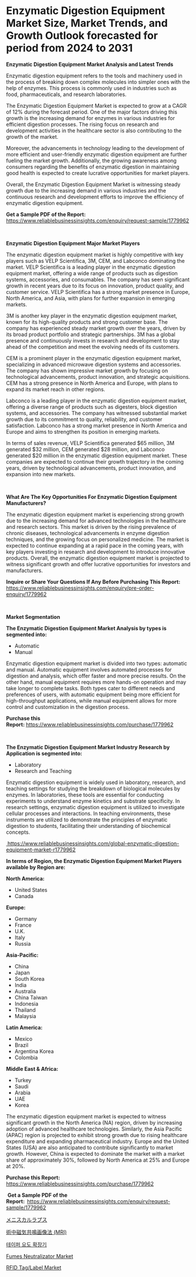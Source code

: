 <p><h1>Enzymatic Digestion Equipment Market Size, Market Trends, and Growth Outlook forecasted for period from 2024 to 2031</h1></p><p><strong>Enzymatic Digestion Equipment Market Analysis and Latest Trends</strong></p>
<p><p>Enzymatic digestion equipment refers to the tools and machinery used in the process of breaking down complex molecules into simpler ones with the help of enzymes. This process is commonly used in industries such as food, pharmaceuticals, and research laboratories.</p><p>The Enzymatic Digestion Equipment Market is expected to grow at a CAGR of 12% during the forecast period. One of the major factors driving this growth is the increasing demand for enzymes in various industries for efficient digestion processes. The rising focus on research and development activities in the healthcare sector is also contributing to the growth of the market.</p><p>Moreover, the advancements in technology leading to the development of more efficient and user-friendly enzymatic digestion equipment are further fueling the market growth. Additionally, the growing awareness among consumers regarding the benefits of enzymatic digestion in maintaining good health is expected to create lucrative opportunities for market players.</p><p>Overall, the Enzymatic Digestion Equipment Market is witnessing steady growth due to the increasing demand in various industries and the continuous research and development efforts to improve the efficiency of enzymatic digestion equipment.</p></p>
<p><strong>Get a Sample PDF of the Report:&nbsp;</strong> <a href="https://www.reliablebusinessinsights.com/enquiry/request-sample/1779962">https://www.reliablebusinessinsights.com/enquiry/request-sample/1779962</a></p>
<p>&nbsp;</p>
<p><strong>Enzymatic Digestion Equipment Major Market Players</strong></p>
<p><p>The enzymatic digestion equipment market is highly competitive with key players such as VELP Scientifica, 3M, CEM, and Labconco dominating the market. VELP Scientifica is a leading player in the enzymatic digestion equipment market, offering a wide range of products such as digestion systems, accessories, and consumables. The company has seen significant growth in recent years due to its focus on innovation, product quality, and customer service. VELP Scientifica has a strong market presence in Europe, North America, and Asia, with plans for further expansion in emerging markets.</p><p>3M is another key player in the enzymatic digestion equipment market, known for its high-quality products and strong customer base. The company has experienced steady market growth over the years, driven by its broad product portfolio and strategic partnerships. 3M has a global presence and continuously invests in research and development to stay ahead of the competition and meet the evolving needs of its customers.</p><p>CEM is a prominent player in the enzymatic digestion equipment market, specializing in advanced microwave digestion systems and accessories. The company has shown impressive market growth by focusing on technological advancements, product innovation, and strategic acquisitions. CEM has a strong presence in North America and Europe, with plans to expand its market reach in other regions.</p><p>Labconco is a leading player in the enzymatic digestion equipment market, offering a diverse range of products such as digesters, block digestion systems, and accessories. The company has witnessed substantial market growth due to its commitment to quality, reliability, and customer satisfaction. Labconco has a strong market presence in North America and Europe and aims to strengthen its position in emerging markets.</p><p>In terms of sales revenue, VELP Scientifica generated $65 million, 3M generated $32 million, CEM generated $28 million, and Labconco generated $20 million in the enzymatic digestion equipment market. These companies are expected to continue their growth trajectory in the coming years, driven by technological advancements, product innovation, and expansion into new markets.</p></p>
<p>&nbsp;</p>
<p><strong>What Are The Key Opportunities For Enzymatic Digestion Equipment Manufacturers?</strong></p>
<p><p>The enzymatic digestion equipment market is experiencing strong growth due to the increasing demand for advanced technologies in the healthcare and research sectors. This market is driven by the rising prevalence of chronic diseases, technological advancements in enzyme digestion techniques, and the growing focus on personalized medicine. The market is expected to continue expanding at a rapid pace in the coming years, with key players investing in research and development to introduce innovative products. Overall, the enzymatic digestion equipment market is projected to witness significant growth and offer lucrative opportunities for investors and manufacturers.</p></p>
<p><strong>Inquire or Share Your Questions If Any Before Purchasing This Report:</strong> <a href="https://www.reliablebusinessinsights.com/enquiry/pre-order-enquiry/1779962">https://www.reliablebusinessinsights.com/enquiry/pre-order-enquiry/1779962</a></p>
<p>&nbsp;</p>
<p><strong>Market Segmentation</strong></p>
<p><strong>The Enzymatic Digestion Equipment Market Analysis by types is segmented into:</strong></p>
<p><ul><li>Automatic</li><li>Manual</li></ul></p>
<p><p>Enzymatic digestion equipment market is divided into two types: automatic and manual. Automatic equipment involves automated processes for digestion and analysis, which offer faster and more precise results. On the other hand, manual equipment requires more hands-on operation and may take longer to complete tasks. Both types cater to different needs and preferences of users, with automatic equipment being more efficient for high-throughput applications, while manual equipment allows for more control and customization in the digestion process.</p></p>
<p><strong>Purchase this Report:&nbsp;</strong><a href="https://www.reliablebusinessinsights.com/purchase/1779962">https://www.reliablebusinessinsights.com/purchase/1779962</a></p>
<p>&nbsp;</p>
<p><strong>The Enzymatic Digestion Equipment Market Industry Research by Application is segmented into:</strong></p>
<p><ul><li>Laboratory</li><li>Research and Teaching</li></ul></p>
<p><p>Enzymatic digestion equipment is widely used in laboratory, research, and teaching settings for studying the breakdown of biological molecules by enzymes. In laboratories, these tools are essential for conducting experiments to understand enzyme kinetics and substrate specificity. In research settings, enzymatic digestion equipment is utilized to investigate cellular processes and interactions. In teaching environments, these instruments are utilized to demonstrate the principles of enzymatic digestion to students, facilitating their understanding of biochemical concepts.</p></p>
<p><a href="https://www.reliablebusinessinsights.com/global-enzymatic-digestion-equipment-market-r1779962">&nbsp;https://www.reliablebusinessinsights.com/global-enzymatic-digestion-equipment-market-r1779962</a></p>
<p><strong>In terms of Region, the Enzymatic Digestion Equipment Market Players available by Region are:</strong></p>
<p>
    <p> <strong> North America: </strong>
        <ul>
            <li>United States</li>
            <li>Canada</li>
        </ul>
        </p> 
    <p> <strong> Europe: </strong>
        <ul>
            <li>Germany</li>
            <li>France</li>
            <li>U.K.</li>
            <li>Italy</li>
            <li>Russia</li>
        </ul>
        </p> 
    <p> <strong> Asia-Pacific: </strong>
        <ul>
            <li>China</li>
            <li>Japan</li>
            <li>South Korea</li>
            <li>India</li>
            <li>Australia</li>
            <li>China Taiwan</li>
            <li>Indonesia</li>
            <li>Thailand</li>
            <li>Malaysia</li>
        </ul>
        </p> 
    <p> <strong> Latin America: </strong>
        <ul>
            <li>Mexico</li>
            <li>Brazil</li>
            <li>Argentina Korea</li>
            <li>Colombia</li>
        </ul>
        </p> 
    <p> <strong> Middle East & Africa: </strong>
        <ul>
            <li>Turkey</li>
            <li>Saudi</li>
            <li>Arabia</li>
            <li>UAE</li>
            <li>Korea</li>
        </ul>
    </p>
    </p>
<p><p>The enzymatic digestion equipment market is expected to witness significant growth in the North America (NA) region, driven by increasing adoption of advanced healthcare technologies. Similarly, the Asia Pacific (APAC) region is projected to exhibit strong growth due to rising healthcare expenditure and expanding pharmaceutical industry. Europe and the United States (USA) are also anticipated to contribute significantly to market growth. However, China is expected to dominate the market with a market share of approximately 30%, followed by North America at 25% and Europe at 20%.</p></p>
<p><strong>Purchase this Report: </strong><a href="https://www.reliablebusinessinsights.com/purchase/1779962">https://www.reliablebusinessinsights.com/purchase/1779962</a></p>
<p>&nbsp;<strong>Get a Sample PDF of the Report:&nbsp;&nbsp;</strong><a href="https://www.reliablebusinessinsights.com/enquiry/request-sample/1779962">https://www.reliablebusinessinsights.com/enquiry/request-sample/1779962</a></p>
<p><strong></strong></p>
<p><p><a href="https://github.com/oafhukehf4709715/Market-Research-Report-List-2/blob/main/3621450105553.md">メニスカルラプス</a></p><p><a href="https://github.com/LuzHills1972/Market-Research-Report-List-1/blob/main/7723268105550.md">術中磁気共鳴画像法 (MRI)</a></p><p><a href="https://github.com/joannescott9078/Market-Research-Report-List-1/blob/main/716361599271.md">테이퍼 요도 확장기</a></p><p><a href="https://github.com/jodemen/Market-Research-Report-List-3/blob/main/fumes-neutralizator-market.md">Fumes Neutralizator Market</a></p><p><a href="https://issuu.com/reportprime-2/docs/rfid-taglabel-market-size-2030.pptx">RFID Tag/Label Market</a></p></p>